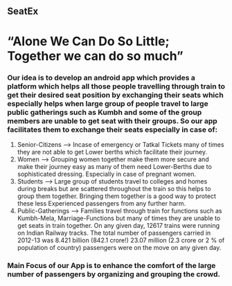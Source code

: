 ## SeatEx
# “Alone We Can Do So Little; Together we can do so much”
### Our idea is to develop an android app which provides a platform which helps all those people travelling through train to get their desired seat position by exchanging their seats which especially helps when large group of people travel to large public gatherings such as Kumbh and some of the group members are unable to get seat with their groups. So our app facilitates them to exchange their seats especially in case of:
1. Senior-Citizens --> Incase of emergency or Tatkal Tickets many of times they are not able to get Lower berths which facilitate their journey.
2. Women --> Grouping women together make them more secure and make their journey easy as many of them need Lower-Berths due to sophisticated dressing. Especially in case of pregnant women.
3. Students --> Large group of students travel to colleges and homes during breaks but are scattered throughout the train so this helps to group them together. Bringing them together is a good way to protect these less Experienced passengers from any further harm.  
4. Public-Gatherings --> Families travel through train for functions such as Kumbh-Mela, Marriage-Functions but many of times they are unable to get seats in train together.
On any given day, 12617 trains were running on Indian Railway tracks. The total number of passengers carried in 2012-13 was 8.421 billion (842.1 crore!) 23.07 million (2.3 crore or 2 % of population of country) passengers were on the move on any given day.

### Main Focus of our App is to enhance the comfort of the large number of passengers by organizing and grouping the crowd.  

